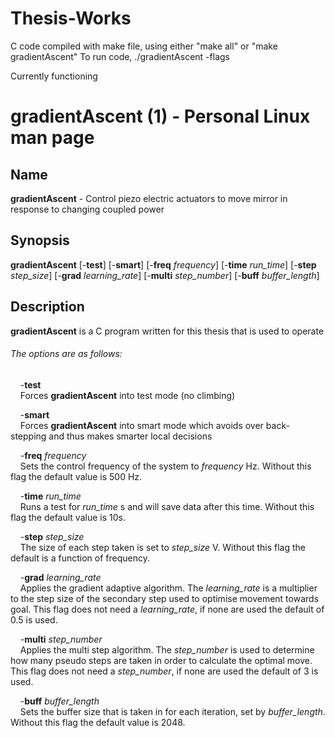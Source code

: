 # Thesis-Works

C code compiled with make file, using either "make all" or "make gradientAscent"
To run code, ./gradientAscent -flags

Currently functioning

# gradientAscent (1) - Personal Linux man page
## **Name**
**gradientAscent** - Control piezo electric actuators to move mirror in response to changing coupled power
  
## **Synopsis**
**gradientAscent** \[\-**test**] \[\-**smart**] \[\-**freq** _frequency_] \[\-**time** _run\_time_] \[\-**step** _step\_size_] \[\-**grad** _learning\_rate_] \[\-**multi** _step\_number_] \[\-**buff** _buffer\_length_] 

## **Description**
**gradientAscent** is a C program written for this thesis that is used to operate 

###### The options are as follows:
&nbsp;&nbsp;&nbsp;&nbsp;\-**test** \
&nbsp;&nbsp;&nbsp;&nbsp;Forces **gradientAscent** into test mode (no climbing)

&nbsp;&nbsp;&nbsp;&nbsp;\-**smart** \
&nbsp;&nbsp;&nbsp;&nbsp;Forces **gradientAscent** into smart mode which avoids over back-stepping and thus makes smarter local decisions

&nbsp;&nbsp;&nbsp;&nbsp;\-**freq** _frequency_ \
&nbsp;&nbsp;&nbsp;&nbsp;Sets the control frequency of the system to _frequency_ Hz. Without this flag the default value is 500 Hz.

&nbsp;&nbsp;&nbsp;&nbsp;\-**time** _run\_time_ \
&nbsp;&nbsp;&nbsp;&nbsp;Runs a test for _run\_time_ s and will save data after this time. Without this flag the default value is 10s.

&nbsp;&nbsp;&nbsp;&nbsp;\-**step** _step\_size_ \
&nbsp;&nbsp;&nbsp;&nbsp;The size of each step taken is set to _step\_size_ V. Without this flag the default is a function of frequency.

&nbsp;&nbsp;&nbsp;&nbsp;\-**grad** _learning\_rate_ \
&nbsp;&nbsp;&nbsp;&nbsp;Applies the gradient adaptive algorithm. The _learning\_rate_ is a multiplier to the step size of the secondary step used to optimise movement towards goal. This flag does not need a _learning\_rate_, if none are used the default of 0.5 is used.

&nbsp;&nbsp;&nbsp;&nbsp;\-**multi** _step\_number_ \
&nbsp;&nbsp;&nbsp;&nbsp;Applies the multi step algorithm. The _step\_number_ is used to determine how many pseudo steps are taken in order to calculate the optimal move. This flag does not need a _step\_number_, if none are used the default of 3 is used.

&nbsp;&nbsp;&nbsp;&nbsp;\-**buff** _buffer\_length_ \
&nbsp;&nbsp;&nbsp;&nbsp;Sets the buffer size that is taken in for each iteration, set by _buffer\_length_. Without this flag the default value is 2048.
